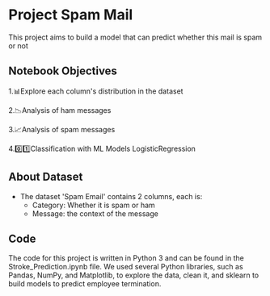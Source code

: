 # Project Spam Mail 

This project aims to build a model that can predict whether this mail is spam or not

## Notebook Objectives
1.📊Explore each column's distribution in the dataset

2.📉Analysis of ham messages

3.📈Analysis of spam messages

4.0️⃣1️⃣Classification with ML Models LogisticRegression

## About Dataset

- The dataset 'Spam Email' contains 2 columns, each is:
   - Category: Whether it is spam or ham
   - Message: the context of the message
## Code

The code for this project is written in Python 3 and can be found in the Stroke_Prediction.ipynb file. We used several Python libraries, such as Pandas, NumPy, and Matplotlib, to explore the data, clean it, and sklearn to build models to predict employee termination.



